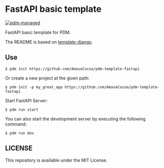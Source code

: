 # FastAPI basic template
[![pdm-managed](https://img.shields.io/badge/pdm-managed-blueviolet)](https://pdm.fming.dev)

FastAPI basic template for PDM.

The README is based on [template-django](https://github.com/pdm-project/template-django/tree/main/README.md).
## Use
```
$ pdm init https://github.com/AmaseCocoa/pdm-template-fastapi
```
Or create a new project at the given path:

```
$ pdm init -p my_great_app https://github.com/AmaseCocoa/pdm-template-fastapi
```

Start FastAPI Server:

```
$ pdm run start
```

You can also start the development server by executing the following command:

```
$ pdm run dev
```

## LICENSE
This repository is available under the MIT License.

